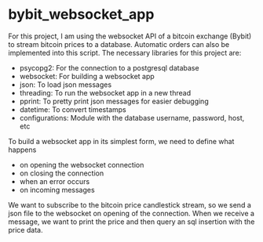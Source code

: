 # bybit_websocket_app

For this project, I am using the websocket API of a bitcoin exchange (Bybit) to stream bitcoin prices to a database. Automatic orders can also be implemented into this script.
The necessary libraries for this project are: 
- psycopg2:       For the connection to a postgresql database
- websocket:      For building a websocket app
- json:           To load json messages
- threading:      To run the websocket app in a new thread
- pprint:         To pretty print json messages for easier debugging 
- datetime:       To convert timestamps
- configurations: Module with the database username, password, host, etc

To build a websocket app in its simplest form, we need to define what happens 
- on opening the websocket connection
- on closing the connection
- when an error occurs
- on incoming messages

We want to subscribe to the bitcoin price candlestick stream, so we send a json file to the websocket on opening of the connection.
When we receive a message, we want to print the price and then query an sql insertion with the price data.
